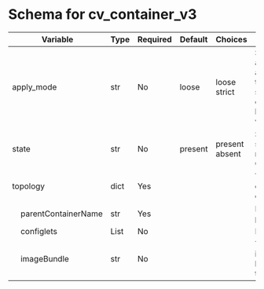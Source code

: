 <!--
  ~ Copyright (c) 2023 Arista Networks, Inc.
  ~ Use of this source code is governed by the Apache License 2.0
  ~ that can be found in the LICENSE file.
  -->

# Schema for cv_container_v3

| Variable | Type | Required | Default | Choices | Description |
| -------- | ---- | -------- | ------- | ------------------ | ----------- |
| apply_mode | str | No | loose | loose<br>strict | Set how configlets are attached/detached to containers. If set to strict, all configlets not listed in your vars will be detached. |
| state | str | No | present | present<br>absent | Set if Ansible should build or remove devices on CloudVision |
| topology | dict | Yes |  |  | YAML dictionary to describe intended containers |
| &nbsp;&nbsp;&nbsp;&nbsp;parentContainerName | str | Yes |  |  | Name of the parent container |
| &nbsp;&nbsp;&nbsp;&nbsp;configlets | List | No |  |  | List of configlets |
| &nbsp;&nbsp;&nbsp;&nbsp;imageBundle | str | No |  |  | The name of the image bundle to be associated with the container |

